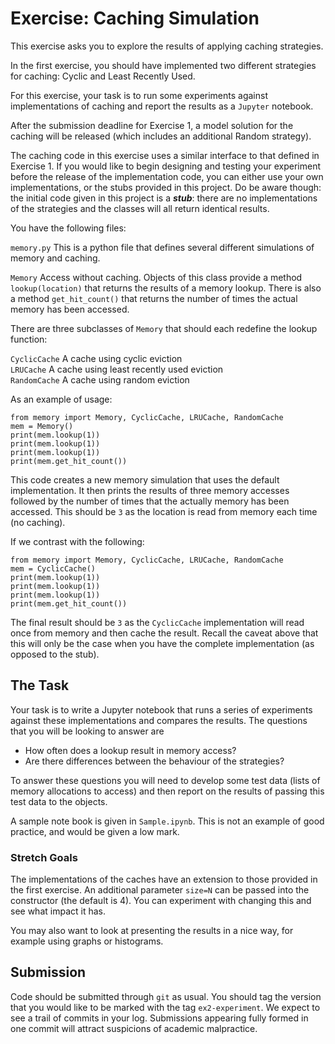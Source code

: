 # Exercise: Caching Simulation

This exercise asks you to explore the results of applying caching
strategies.

In the first exercise, you should have implemented two different
strategies for caching: Cyclic and Least Recently Used.

For this exercise, your task is to run some experiments against
implementations of caching and report the results as a ```Jupyter```
notebook.

After the submission deadline for Exercise 1, a model solution for the
caching will be released (which includes an additional Random
strategy).

The caching code in this exercise uses a similar interface to that
defined in Exercise 1. If you would like to begin designing and
testing your experiment before the release of the implementation code,
you can either use your own implementations, or the stubs provided in
this project. Do be aware though: the initial code given in this
project is a ***stub***: there are no implementations of the
strategies and the classes will all return identical results.

You have the following files:

```memory.py``` This is a python file that defines several different
simulations of memory and caching. 

```Memory``` Access without caching. Objects of this class provide a
method ```lookup(location)``` that returns the results of a memory
lookup. There is also a method ```get_hit_count()``` that returns the
number of times the actual memory has been accessed.

There are three subclasses of ```Memory``` that should each redefine the
lookup function:

```CyclicCache``` A cache using cyclic eviction  
```LRUCache``` A cache using least recently used eviction  
```RandomCache``` A cache using random eviction  

As an example of usage:

```
from memory import Memory, CyclicCache, LRUCache, RandomCache
mem = Memory()
print(mem.lookup(1))
print(mem.lookup(1))
print(mem.lookup(1))
print(mem.get_hit_count())
```

This code creates a new memory simulation that uses the default
implementation. It then prints the results of three memory accesses
followed by the number of times that the actually memory has been
accessed. This should be ```3``` as the location is read from memory
each time (no caching).

If we contrast with the following:

```
from memory import Memory, CyclicCache, LRUCache, RandomCache
mem = CyclicCache()
print(mem.lookup(1))
print(mem.lookup(1))
print(mem.lookup(1))
print(mem.get_hit_count())
```

The final result should be ```3``` as the ```CyclicCache```
implementation will read once from memory and then cache the
result. Recall the caveat above that this will only be the case when
you have the complete implementation (as opposed to the stub). 

## The Task

Your task is to write a Jupyter notebook that runs a series of
experiments against these implementations and compares the
results. The questions that you will be looking to answer are

* How often does a lookup result in memory access?
* Are there differences between the behaviour of the strategies?

To answer these questions you will need to develop some test data
(lists of memory allocations to access) and then report on the results
of passing this test data to the objects.

A sample note book is given in ```Sample.ipynb```. This is not an
example of good practice, and would be given a low mark. 

### Stretch Goals

The implementations of the caches have an extension to those provided
in the first exercise. An additional parameter ```size=N``` can be
passed into the constructor (the default is 4). You can experiment
with changing this and see what impact it has.

You may also want to look at presenting the results in a nice way, for
example using graphs or histograms.

## Submission

Code should be submitted through ```git``` as usual. You should tag
the version that you would like to be marked with the tag
```ex2-experiment```. We expect to see a trail of commits in your
log. Submissions appearing fully formed in one commit will attract suspicions
of academic malpractice.



